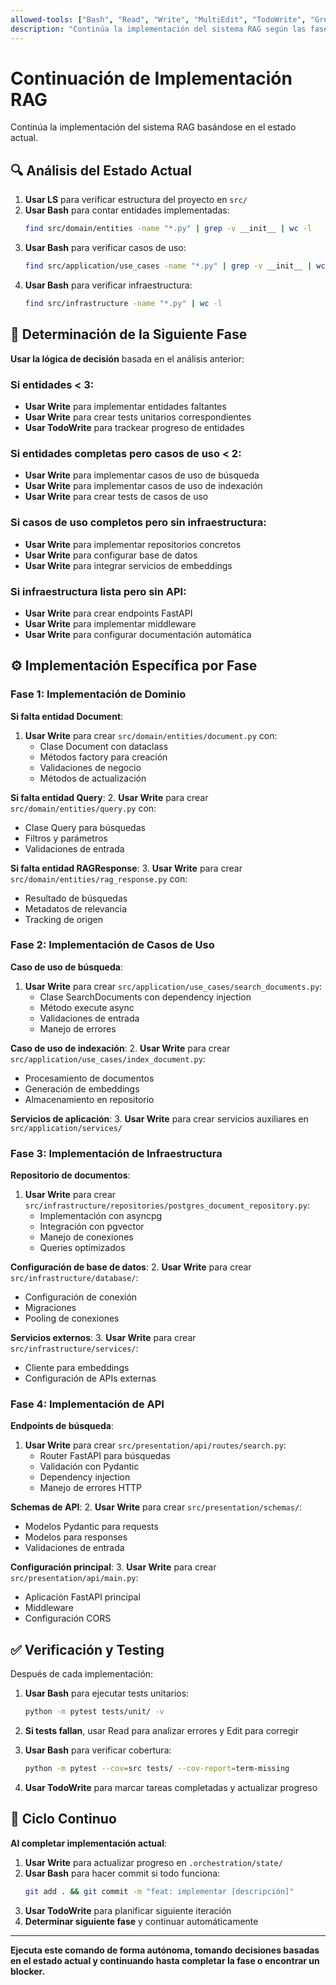 ```yaml
---
allowed-tools: ["Bash", "Read", "Write", "MultiEdit", "TodoWrite", "Grep", "LS"]
description: "Continúa la implementación del sistema RAG según las fases definidas en la guía"
---
```


# Continuación de Implementación RAG

Continúa la implementación del sistema RAG basándose en el estado actual.

## 🔍 Análisis del Estado Actual

1. **Usar LS** para verificar estructura del proyecto en `src/`
2. **Usar Bash** para contar entidades implementadas:
   ```bash
   find src/domain/entities -name "*.py" | grep -v __init__ | wc -l
   ```
3. **Usar Bash** para verificar casos de uso:
   ```bash
   find src/application/use_cases -name "*.py" | grep -v __init__ | wc -l
   ```
4. **Usar Bash** para verificar infraestructura:
   ```bash
   find src/infrastructure -name "*.py" | wc -l
   ```

## 🎯 Determinación de la Siguiente Fase

**Usar la lógica de decisión** basada en el análisis anterior:

### Si entidades < 3:
- **Usar Write** para implementar entidades faltantes
- **Usar Write** para crear tests unitarios correspondientes
- **Usar TodoWrite** para trackear progreso de entidades

### Si entidades completas pero casos de uso < 2:
- **Usar Write** para implementar casos de uso de búsqueda
- **Usar Write** para implementar casos de uso de indexación
- **Usar Write** para crear tests de casos de uso

### Si casos de uso completos pero sin infraestructura:
- **Usar Write** para implementar repositorios concretos
- **Usar Write** para configurar base de datos
- **Usar Write** para integrar servicios de embeddings

### Si infraestructura lista pero sin API:
- **Usar Write** para crear endpoints FastAPI
- **Usar Write** para implementar middleware
- **Usar Write** para configurar documentación automática

## ⚙️ Implementación Específica por Fase

### Fase 1: Implementación de Dominio

**Si falta entidad Document**:
1. **Usar Write** para crear `src/domain/entities/document.py` con:
   - Clase Document con dataclass
   - Métodos factory para creación
   - Validaciones de negocio
   - Métodos de actualización

**Si falta entidad Query**:
2. **Usar Write** para crear `src/domain/entities/query.py` con:
   - Clase Query para búsquedas
   - Filtros y parámetros
   - Validaciones de entrada

**Si falta entidad RAGResponse**:
3. **Usar Write** para crear `src/domain/entities/rag_response.py` con:
   - Resultado de búsquedas
   - Metadatos de relevancia
   - Tracking de origen

### Fase 2: Implementación de Casos de Uso

**Caso de uso de búsqueda**:
1. **Usar Write** para crear `src/application/use_cases/search_documents.py`:
   - Clase SearchDocuments con dependency injection
   - Método execute async
   - Validaciones de entrada
   - Manejo de errores

**Caso de uso de indexación**:
2. **Usar Write** para crear `src/application/use_cases/index_document.py`:
   - Procesamiento de documentos
   - Generación de embeddings
   - Almacenamiento en repositorio

**Servicios de aplicación**:
3. **Usar Write** para crear servicios auxiliares en `src/application/services/`

### Fase 3: Implementación de Infraestructura

**Repositorio de documentos**:
1. **Usar Write** para crear `src/infrastructure/repositories/postgres_document_repository.py`:
   - Implementación con asyncpg
   - Integración con pgvector
   - Manejo de conexiones
   - Queries optimizados

**Configuración de base de datos**:
2. **Usar Write** para crear `src/infrastructure/database/`:
   - Configuración de conexión
   - Migraciones
   - Pooling de conexiones

**Servicios externos**:
3. **Usar Write** para crear `src/infrastructure/services/`:
   - Cliente para embeddings
   - Configuración de APIs externas

### Fase 4: Implementación de API

**Endpoints de búsqueda**:
1. **Usar Write** para crear `src/presentation/api/routes/search.py`:
   - Router FastAPI para búsquedas
   - Validación con Pydantic
   - Dependency injection
   - Manejo de errores HTTP

**Schemas de API**:
2. **Usar Write** para crear `src/presentation/schemas/`:
   - Modelos Pydantic para requests
   - Modelos para responses
   - Validaciones de entrada

**Configuración principal**:
3. **Usar Write** para crear `src/presentation/api/main.py`:
   - Aplicación FastAPI principal
   - Middleware
   - Configuración CORS

## ✅ Verificación y Testing

Después de cada implementación:

1. **Usar Bash** para ejecutar tests unitarios:
   ```bash
   python -m pytest tests/unit/ -v
   ```

2. **Si tests fallan**, usar Read para analizar errores y Edit para corregir

3. **Usar Bash** para verificar cobertura:
   ```bash
   python -m pytest --cov=src tests/ --cov-report=term-missing
   ```

4. **Usar TodoWrite** para marcar tareas completadas y actualizar progreso

## 🔄 Ciclo Continuo

**Al completar implementación actual**:

1. **Usar Write** para actualizar progreso en `.orchestration/state/`
2. **Usar Bash** para hacer commit si todo funciona:
   ```bash
   git add . && git commit -m "feat: implementar [descripción]"
   ```
3. **Usar TodoWrite** para planificar siguiente iteración
4. **Determinar siguiente fase** y continuar automáticamente

---

**Ejecuta este comando de forma autónoma, tomando decisiones basadas en el estado actual y continuando hasta completar la fase o encontrar un blocker.**